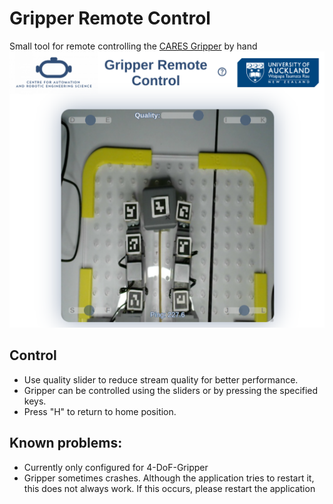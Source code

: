 # Gripper Remote Control
Small tool for remote controlling the [CARES Gripper](https://github.com/UoA-CARES/Gripper-Code) by hand
![Gripper RC](readme_media/gripper-rc.png)

## Control
- Use quality slider to reduce stream quality for better performance.
- Gripper can be controlled using the sliders or by pressing the specified keys.
- Press "H" to return to home position.

## Known problems:
- Currently only configured for 4-DoF-Gripper
- Gripper sometimes crashes. Although the application tries to restart it, this does not always work. If this occurs, please restart the application
